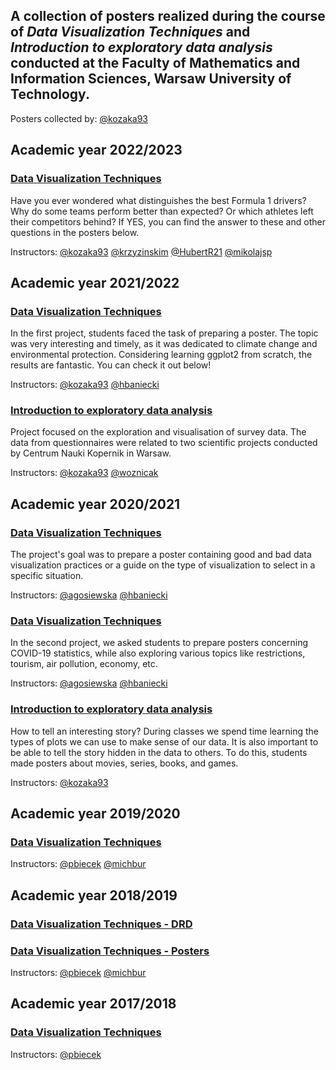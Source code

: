 

## A collection of posters realized during the course of *Data Visualization Techniques* and *Introduction to exploratory data analysis* conducted at the Faculty of Mathematics and Information Sciences, Warsaw University of Technology.

Posters collected by: [@kozaka93](https://github.com/kozaka93) 

## Academic year 2022/2023
### [Data Visualization Techniques](https://github.com/MI2-Education/posters/tree/main/2022-2023/DataVisualizationTechniques)

Have you ever wondered what distinguishes the best Formula 1 drivers? Why do some teams perform better than expected? Or which athletes left their competitors behind? If YES, you can find the answer to these and other questions in the posters below.

Instructors: [@kozaka93](https://github.com/kozaka93) [@krzyzinskim](https://github.com/krzyzinskim) [@HubertR21](https://github.com/HubertR21) [@mikolajsp](https://github.com/mikolajsp)

## Academic year 2021/2022
### [Data Visualization Techniques](https://github.com/MI2-Education/posters/tree/main/2021-2022/DataVisualizationTechniques)

In the first project, students faced the task of preparing a poster. The topic was very interesting and timely, as it was dedicated to climate change and environmental protection. Considering learning ggplot2 from scratch, the results are fantastic. You can check it out below!

Instructors: [@kozaka93](https://github.com/kozaka93) [@hbaniecki](https://github.com/hbaniecki)

### [Introduction to exploratory data analysis](https://github.com/MI2-Education/posters/tree/main/2021-2022/ExploratoryDataAnalysis)

Project focused on the exploration and visualisation of survey data. The data from questionnaires were related to two scientific projects conducted by Centrum Nauki Kopernik in Warsaw. 

Instructors: [@kozaka93](https://github.com/kozaka93) [@woznicak](https://github.com/woznicak)


## Academic year 2020/2021
### [Data Visualization Techniques](https://github.com/MI2-Education/posters/tree/main/2020-2021/DataVisualizationTechniques/P1)

The project's goal was to prepare a poster containing good and bad data visualization practices or a guide on the type of visualization to select in a specific situation.

Instructors: [@agosiewska](https://github.com/agosiewska) [@hbaniecki](https://github.com/hbaniecki)

### [Data Visualization Techniques](https://github.com/MI2-Education/posters/tree/main/2020-2021/DataVisualizationTechniques/P2)

In the second project, we asked students to prepare posters concerning COVID-19 statistics, while also exploring various topics like restrictions, tourism, air pollution, economy, etc.

Instructors: [@agosiewska](https://github.com/agosiewska) [@hbaniecki](https://github.com/hbaniecki)


### [Introduction to exploratory data analysis](https://github.com/MI2-Education/posters/tree/main/2020-2021/ExploratoryDataAnalysis)

How to tell an interesting story? During classes we spend time learning the types of plots we can use to make sense of our data. It is also important to be able to tell the story hidden in the data to others. To do this, students made posters about movies, series, books, and games.

Instructors: [@kozaka93](https://github.com/kozaka93) 

## Academic year 2019/2020
### [Data Visualization Techniques](https://github.com/MI2-Education/posters/tree/main/2019-2020/DataVisualizationTechniques)

Instructors: [@pbiecek](https://github.com/pbiecek) [@michbur](https://github.com/michbur) 

## Academic year 2018/2019
### [Data Visualization Techniques - DRD](https://github.com/MI2-Education/posters/tree/main/2018-2019/DataVisualizationTechniques/P-DRD)

### [Data Visualization Techniques - Posters](https://github.com/MI2-Education/posters/tree/main/2018-2019/DataVisualizationTechniques/P1)

Instructors: [@pbiecek](https://github.com/pbiecek) [@michbur](https://github.com/michbur) 


## Academic year 2017/2018
### [Data Visualization Techniques](https://github.com/MI2-Education/posters/tree/main/2017-2018/DataVisualizationTechniques/)

Instructors: [@pbiecek](https://github.com/pbiecek) 

